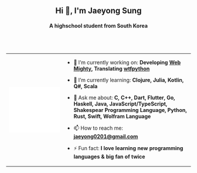 <h2 align="center">Hi 👋, I'm Jaeyong Sung</h2>
<h4 align="center">A highschool student from South Korea</h4>


<br/>

<table>
  <tr>
    <td>
    <img align="center" width="900" src="https://raw.githubusercontent.com/buttercrab/buttercrab/master/github-metrics.svg" alt="profile image" />
    </td>
    <td>

- 🔭 I’m currently working on: **Developing [Web Mighty](https://github.com/web-mighty-io/web-mighty), Translating [wtfpython](https://github.com/buttercrab/wtfpython-ko)**

- 🌱 I’m currently learning: **Clojure, Julia, Kotlin, Q#, Scala**

- 🔭 Ask me about: **C, C++, Dart, Flutter, Go, Haskell, Java, JavaScript/TypeScript, Shakespear Programming Language, Python, Rust, Swift, Wolfram Language**

- 📫 How to reach me: **jaeyong0201@gmail.com**

- ⚡ Fun fact: **I love learning new programming languages & big fan of twice**

    </td>
  </tr>
<br/>


